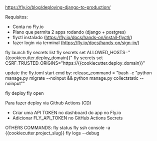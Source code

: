 https://fly.io/blog/deploying-django-to-production/

Requisitos:
- Conta no Fly.io
- Plano que permita 2 apps rodando (django + postgres)
- flyctl instalado (https://fly.io/docs/hands-on/install-flyctl/)
- fazer login via terminal (https://fly.io/docs/hands-on/sign-in/)

fly launch
fly secrets list
fly secrets set ALLOWED_HOSTS="{{cookiecutter.deploy_domain}}"
fly secrets set CSRF_TRUSTED_ORIGINS="https://{{cookiecutter.deploy_domain}}"

update the fly.toml start cmd by:
release_command = "bash -c \"python manage.py migrate --noinput && python manage.py collectstatic --noinput\""

fly deploy
fly open

Para fazer deploy via Github Actions (CD)
- Criar uma API TOKEN no dashboard do app no Fly.io
- Adicionar FLY_API_TOKEN no GitHub Actions Secrets

OTHERS COMMANDS:
fly status
fly ssh console -a {{cookiecutter.project_slug}}
fly logs --debug
 